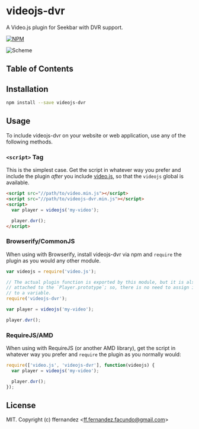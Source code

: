 
[npm-icon]: https://nodei.co/npm/videojs-dvr.png?downloads=true&downloadRank=true&stars=true

[npm-link]: https://nodei.co/npm/videojs-dvr/

# videojs-dvr

A Video.js plugin for Seekbar with DVR support.

[![NPM][npm-icon]][npm-link]

![Scheme](ima2.png)

## Table of Contents

<!-- START doctoc -->
<!-- END doctoc -->
## Installation

```sh
npm install --save videojs-dvr
```

## Usage

To include videojs-dvr on your website or web application, use any of the following methods.

### `<script>` Tag

This is the simplest case. Get the script in whatever way you prefer and include the plugin _after_ you include [video.js][videojs], so that the `videojs` global is available.

```html
<script src="//path/to/video.min.js"></script>
<script src="//path/to/videojs-dvr.min.js"></script>
<script>
  var player = videojs('my-video');

  player.dvr();
</script>
```

### Browserify/CommonJS

When using with Browserify, install videojs-dvr via npm and `require` the plugin as you would any other module.

```js
var videojs = require('video.js');

// The actual plugin function is exported by this module, but it is also
// attached to the `Player.prototype`; so, there is no need to assign it
// to a variable.
require('videojs-dvr');

var player = videojs('my-video');

player.dvr();
```

### RequireJS/AMD

When using with RequireJS (or another AMD library), get the script in whatever way you prefer and `require` the plugin as you normally would:

```js
require(['video.js', 'videojs-dvr'], function(videojs) {
  var player = videojs('my-video');

  player.dvr();
});
```

## License

MIT. Copyright (c) ffernandez &lt;ff.fernandez.facundo@gmail.com&gt;


[videojs]: http://videojs.com/
